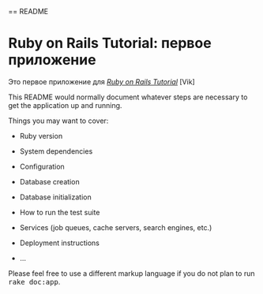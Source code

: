 == README
# Ruby on Rails Tutorial: первое приложение

Это первое приложение для
[*Ruby on Rails Tutorial*](http://railstutorial.org/)
 [Vik]

This README would normally document whatever steps are necessary to get the
application up and running.

Things you may want to cover:

* Ruby version

* System dependencies

* Configuration

* Database creation

* Database initialization

* How to run the test suite

* Services (job queues, cache servers, search engines, etc.)

* Deployment instructions

* ...


Please feel free to use a different markup language if you do not plan to run
<tt>rake doc:app</tt>.
